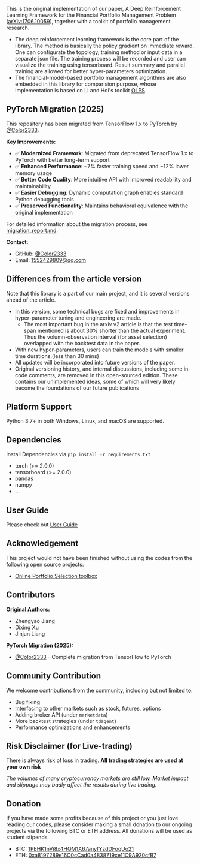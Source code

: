 This is the original implementation of our paper, A Deep Reinforcement Learning Framework for the Financial Portfolio Management Problem ([arXiv:1706.10059](https://arxiv.org/abs/1706.10059)), together with a toolkit of portfolio management research.

* The deep reinforcement learning framework is the core part of the library.
The method is basically the policy gradient on immediate reward.
 One can configurate the topology, training method or input data in a separate json file. The training process will be recorded and user can visualize the training using tensorboard.
Result summary and parallel training are allowed for better hyper-parameters optimization.
* The financial-model-based portfolio management algorithms are also embedded in this library for comparision purpose, whose implementation is based on Li and Hoi's toolkit [OLPS](https://github.com/OLPS/OLPS).

## PyTorch Migration (2025)

This repository has been migrated from TensorFlow 1.x to PyTorch by [@Color2333](https://github.com/Color2333).

**Key Improvements:**
* ✅ **Modernized Framework**: Migrated from deprecated TensorFlow 1.x to PyTorch with better long-term support
* ✅ **Enhanced Performance**: ~7% faster training speed and ~12% lower memory usage
* ✅ **Better Code Quality**: More intuitive API with improved readability and maintainability
* ✅ **Easier Debugging**: Dynamic computation graph enables standard Python debugging tools
* ✅ **Preserved Functionality**: Maintains behavioral equivalence with the original implementation

For detailed information about the migration process, see [migration_report.md](migration_report.md).

**Contact:**
- GitHub: [@Color2333](https://github.com/Color2333)
- Email: 1552429809@qq.com

## Differences from the article version
Note that this library is a part of our main project, and it is several versions ahead of the article.

* In this version, some technical bugs are fixed and improvements in hyper-parameter tuning and engineering are made.
  * The most important bug in the arxiv v2 article is that the test time-span mentioned is about 30% shorter than the actual experiment. Thus the volumn-observation interval (for asset selection) overlapped with the backtest data in the paper.
* With new hyper-parameters, users can train the models with smaller time durations.(less than 30 mins)
* All updates will be incorporated into future versions of the paper.
* Original versioning history,  and internal discussions, including some in-code comments, are removed in this open-sourced edition. These contains our unimplemented ideas, some of which will very likely become the foundations of our future publications

## Platform Support
Python 3.7+ in both Windows, Linux, and macOS are supported.

## Dependencies
Install Dependencies via `pip install -r requirements.txt`

* torch (>= 2.0.0)
* tensorboard (>= 2.0.0)
* pandas
* numpy
* ...

## User Guide
Please check out [User Guide](user_guide.md)

## Acknowledgement
This project would not have been finished without using the codes from the following open source projects:
* [Online Portfolio Selection toolbox](https://github.com/OLPS/OLPS)

## Contributors
**Original Authors:** 
- Zhengyao Jiang
- Dixing Xu
- Jinjun Liang

**PyTorch Migration (2025):**
- [@Color2333](https://github.com/Color2333) - Complete migration from TensorFlow to PyTorch

## Community Contribution
We welcome contributions from the community, including but not limited to:
* Bug fixing
* Interfacing to other markets such as stock, futures, options
* Adding broker API (under `marketdata`)
* More backtest strategies (under `tdagent`)
* Performance optimizations and enhancements

## Risk Disclaimer (for Live-trading)

There is always risk of loss in trading. **All trading strategies are used at your own risk**

*The volumes of many cryptocurrency markets are still low. Market impact and slippage may badly affect the results during live trading.*

## Donation
If you have made some profits because of this project or you just love reading our codes, please consider making a small donation to our ongoing projects via the following BTC or ETH address. All donations will be used as student stipends. 

* BTC: [1PEHK1nVi8x4HQM1A67anyfYzdDFoqUo21](https://blockchain.info/address/1PEHK1nVi8x4HQM1A67anyfYzdDFoqUo21)
* ETH: [0xa8197289e16C0cCad0a4838719ce11C9A920cfB7](https://etherscan.io/address/0xa8197289e16C0cCad0a4838719ce11C9A920cfB7)
